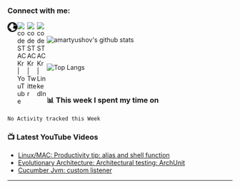 <!--
**amartyushov/amartyushov** is a ✨ _special_ ✨ repository because its `README.md` (this file) appears on your GitHub profile.

Here are some ideas to get you started:

- 🔭 I’m currently working on ...
- 🌱 I’m currently learning ...
- 👯 I’m looking to collaborate on ...
- 🤔 I’m looking for help with ...
- 💬 Ask me about ...
- 📫 How to reach me: ...
- 😄 Pronouns: ...
- ⚡ Fun fact: ...
-->

### Connect with me:

[<img align="left" alt="summary" width="22px" src="https://raw.githubusercontent.com/iconic/open-iconic/master/svg/globe.svg" />][website]
[<img align="left" alt="codeSTACKr | YouTube" width="22px" src="https://cdn.jsdelivr.net/npm/simple-icons@v3/icons/youtube.svg" />][youtube]
[<img align="left" alt="codeSTACKr | Twitter" width="22px" src="https://cdn.jsdelivr.net/npm/simple-icons@v3/icons/twitter.svg" />][twitter]
[<img align="left" alt="codeSTACKr | LinkedIn" width="22px" src="https://cdn.jsdelivr.net/npm/simple-icons@v3/icons/linkedin.svg" />][linkedin]
<br />

![amartyushov's github stats](https://github-readme-stats.vercel.app/api?username=amartyushov&count_private=true&show_icons=true)

<br />

![Top Langs](https://github-readme-stats.vercel.app/api/top-langs/?username=amartyushov&layout=compact)

<br />

### 📊 This week I spent my time on
<!--START_SECTION:waka-->
```text
No Activity tracked this Week
```
<!--END_SECTION:waka-->


### 📺 Latest YouTube Videos
<!-- YOUTUBE:START -->
- [Linux/MAC: Productivity tip: alias and shell function](https://www.youtube.com/watch?v=Nbd-Qz7BTWM)
- [Evolutionary Architecture: Architectural testing: ArchUnit](https://www.youtube.com/watch?v=XrKCsk4d40g)
- [Cucumber Jvm: custom listener](https://www.youtube.com/watch?v=iudFtypIMF0)
<!-- YOUTUBE:END -->

---


[website]: https://amartyushov.github.io/
[twitter]: https://twitter.com/amartyushov
[youtube]: https://www.youtube.com/channel/UCDf6gxOFTvulu2373kGZTGA
[linkedin]: https://www.linkedin.com/in/amartyushov/
